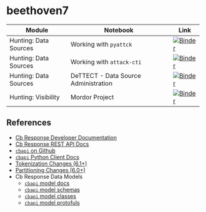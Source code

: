 # beethoven7

|Module|Notebook|Link|
|------|--------|----|
|Hunting: Data Sources|Working with `pyattck`|[![Binder](https://mybinder.org/badge_logo.svg)](https://mybinder.org/v2/gh/rcobb-scwx/beethoven7/master?filepath=notebooks%2FExercises%20-%20Working%20with%20ATTACK.ipynb)|
|Hunting: Data Sources|Working with `attack-cti`|[![Binder](https://mybinder.org/badge_logo.svg)](https://mybinder.org/v2/gh/hunters-forge/ATTACK-Python-Client/master)|
|Hunting: Data Sources|DeTTECT - Data Source Administration|[![Binder](https://mybinder.org/badge_logo.svg)](https://mybinder.org/v2/gh/rcobb-scwx/DeTTECT/master?filepath=data-sources.ipynb)|
|Hunting: Visibility|Mordor Project|[![Binder](https://mybinder.org/badge_logo.svg)](https://mybinder.org/v2/gh/hunters-forge/mordor/master)|


## References
* [Cb Response Developer Documentation](https://developer.carbonblack.com/reference/enterprise-response/)
* [Cb Response REST API Docs](https://developer.carbonblack.com/reference/enterprise-response/6.3/rest-api/)
* [`cbapi` on Github](https://github.com/carbonblack/cbapi-python)
* [`cbapi` Python Client Docs](https://cbapi.readthedocs.io/en/latest/response-api.html)
* [Tokenization Changes (6.1+)](https://developer.carbonblack.com/reference/enterprise-response/6.1/command-line-query-changes/)
* [Partitioning Changes (6.0+)](https://developer.carbonblack.com/reference/enterprise-response/6.1/process-api-changes/)
* Cb Response Data Models
    * [`cbapi` model docs](https://cbapi.readthedocs.io/en/latest/response-api.html#models)
    * [`cbapi` model schemas](https://github.com/carbonblack/cbapi-python/tree/master/src/cbapi/response/models)
    * [`cbapi` model classes](https://github.com/carbonblack/cbapi-python/blob/master/src/cbapi/response/models.py#L1597)
    * [`cbapi` model protofuls](https://github.com/carbonblack/cbapi-python/blob/master/src/cbapi/response/sensor_events.py)
